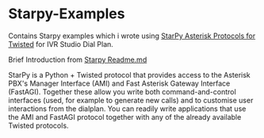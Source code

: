 # Starpy-Examples

Contains Starpy examples which i wrote using  [StarPy Asterisk Protocols for Twisted](https://github.com/asterisk/starpy) for IVR Studio Dial Plan.

Brief Introduction from [Starpy Readme.md](https://github.com/asterisk/starpy/blob/master/README.rst)

StarPy is a Python + Twisted protocol that provides access to the Asterisk PBX's Manager Interface (AMI) and Fast Asterisk Gateway Interface (FastAGI). Together these allow you write both command-and-control interfaces (used, for example to generate new calls) and to customise user interactions from the dialplan. You can readily write applications that use the AMI and FastAGI protocol together with any of the already available Twisted protocols.
